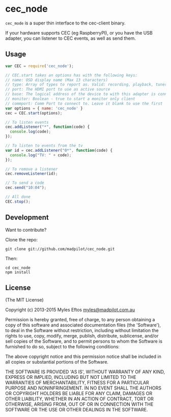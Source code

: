 # cec_node

```cec_mode``` is a super thin interface to the cec-client binary. 

If your hardware supports CEC (eg RaspberryPI), or you have
the USB adapter, you can listener to CEC events, as well as send them.

## Usage

```javascript
var CEC = require('cec_node');

// CEC.start takes an options has with the following keys:
// name: OSD display name (Max 13 characters)
// type: Array of types to report as. Valid: recording, playback, tuner, audio
// port: The HDMI port to use as active source
// base: The logical address of the device to with this adapter is connected
// monitor: Boolean - true to start a monitor only client
// commport: Comm Port to connect to. Leave it blank to use the first
var options = { name: 'cec_node' }
cec = CEC.start(options);

// To listen events
cec.addListener("*", function(code) {
  console.log(code);
});

// To listen to events from the tv
var id = cec.addListener("0*", function(code) {
  console.log("TV: " + code);
});

// To remove a listener
cec.removeListener(id);

// To send a code
cec.send("10:04");

// All done
CEC.stop();
```

## Development

Want to contribute?

Clone the repo:

```git clone git://github.com/madpilot/cec_node.git```

Then:

```
cd cec_node
npm install
```

## License

(The MIT License)

Copyright (c) 2013-2015 Myles Eftos <myles@madpilot.com.au>

Permission is hereby granted, free of charge, to any person obtaining a copy of this software and associated documentation files (the 'Software'), to deal in the Software without restriction, including without limitation the rights to use, copy, modify, merge, publish, distribute, sublicense, and/or sell copies of the Software, and to permit persons to whom the Software is furnished to do so, subject to the following conditions:

The above copyright notice and this permission notice shall be included in all copies or substantial portions of the Software.

THE SOFTWARE IS PROVIDED 'AS IS', WITHOUT WARRANTY OF ANY KIND, EXPRESS OR IMPLIED, INCLUDING BUT NOT LIMITED TO THE WARRANTIES OF MERCHANTABILITY, FITNESS FOR A PARTICULAR PURPOSE AND NONINFRINGEMENT. IN NO EVENT SHALL THE AUTHORS OR COPYRIGHT HOLDERS BE LIABLE FOR ANY CLAIM, DAMAGES OR OTHER LIABILITY, WHETHER IN AN ACTION OF CONTRACT, TORT OR OTHERWISE, ARISING FROM, OUT OF OR IN CONNECTION WITH THE SOFTWARE OR THE USE OR OTHER DEALINGS IN THE SOFTWARE.
